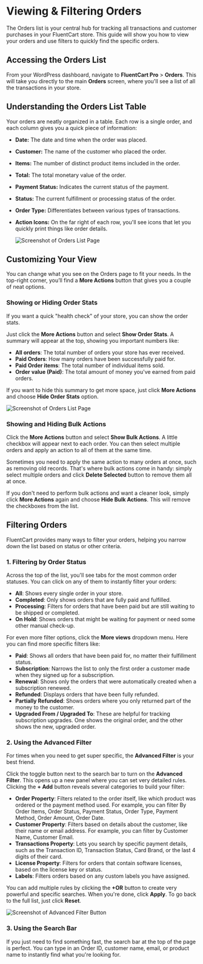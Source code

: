  # Viewing & Filtering Orders

The Orders list is your central hub for tracking all transactions and customer purchases in your FluentCart store. This guide will show you how to view your orders and use filters to quickly find the specific orders.

## Accessing the Orders List

From your WordPress dashboard, navigate to **FluentCart Pro** > **Orders**. This will take you directly to the main **Orders** screen, where you'll see a list of all the transactions in your store.

## Understanding the Orders List Table

Your orders are neatly organized in a table. Each row is a single order, and each column gives you a quick piece of information:

* **Date:** The date and time when the order was placed.
* **Customer:** The name of the customer who placed the order.
* **Items:** The number of distinct product items included in the order.
* **Total:** The total monetary value of the order.
* **Payment Status:** Indicates the current status of the payment.
* **Status:** The current fulfillment or processing status of the order.
* **Order Type:** Differentiates between various types of transactions.
* **Action Icons:** On the far right of each row, you'll see icons that let you quickly print things like order details.

    ![Screenshot of Orders List Page](/images/store-management/viewing-and-filtering-orders/orders-list.png)

## Customizing Your View

You can change what you see on the Orders page to fit your needs. In the top-right corner, you’ll find a **More Actions** button that gives you a couple of neat options.

### Showing or Hiding Order Stats

If you want a quick "health check" of your store, you can show the order stats.

Just click the **More Actions** button and select **Show Order Stats**. A summary will appear at the top, showing you important numbers like:

* **All orders**: The total number of orders your store has ever received.
* **Paid Orders**: How many orders have been successfully paid for.
* **Paid Order items**: The total number of individual items sold.
* **Order value (Paid)**: The total amount of money you've earned from paid orders.

If you want to hide this summary to get more space, just click **More Actions** and choose **Hide Order Stats** option.

   ![Screenshot of Orders List Page](/images/store-management/viewing-and-filtering-orders/order-stats-overview.png)

### Showing and Hiding Bulk Actions

Click the **More Actions** button and select **Show Bulk Actions**. A little checkbox will appear next to each order. You can then select multiple orders and apply an action to all of them at the same time.

Sometimes you need to apply the same action to many orders at once, such as removing old records. That's where bulk actions come in handy: simply select multiple orders and click **Delete Selected** button to remove them all at once.

If you don't need to perform bulk actions and want a cleaner look, simply click **More Actions** again and choose **Hide Bulk Actions**. This will remove the checkboxes from the list.

## Filtering Orders

FluentCart provides many ways to filter your orders, helping you narrow down the list based on status or other criteria.

### 1. Filtering by Order Status

Across the top of the list, you'll see tabs for the most common order statuses. You can click on any of them to instantly filter your orders:

* **All**: Shows every single order in your store.
* **Completed**: Only shows orders that are fully paid and fulfilled.
* **Processing**: Filters for orders that have been paid but are still waiting to be shipped or completed.
* **On Hold**: Shows orders that might be waiting for payment or need some other manual check-up.

For even more filter options, click the **More views** dropdown menu. Here you can find more specific filters like:

* **Paid**: Shows all orders that have been paid for, no matter their fulfillment status.
* **Subscription**: Narrows the list to only the first order a customer made when they signed up for a subscription.
* **Renewal**: Shows only the orders that were automatically created when a subscription renewed.
* **Refunded**: Displays orders that have been fully refunded.
* **Partially Refunded**: Shows orders where you only returned part of the money to the customer.
* **Upgraded From / Upgraded To**: These are helpful for tracking subscription upgrades. One shows the original order, and the other shows the new, upgraded order.

### 2. Using the Advanced Filter

For times when you need to get super specific, the **Advanced Filter** is your best friend.

Click the toggle button next to the search bar to turn on the **Advanced Filter**. This opens up a new panel where you can set very detailed rules. Clicking the **+ Add** button reveals several categories to build your filter:

* **Order Property**: Filters related to the order itself, like which product was ordered or the payment method used. For example, you can filter By Order Items, Order Status, Payment Status, Order Type, Payment Method, Order Amount, Order Date.
* **Customer Property**: Filters based on details about the customer, like their name or email address. For example, you can filter by Customer Name, Customer Email.
* **Transactions Property**: Lets you search by specific payment details, such as the Transaction ID, Transaction Status, Card Brand, or the last 4 digits of their card.
* **License Property**: Filters for orders that contain software licenses, based on the license key or status.
* **Labels**: Filters orders based on any custom labels you have assigned.

You can add multiple rules by clicking the **+OR** button to create very powerful and specific searches. When you're done, click **Apply**. To go back to the full list, just click **Reset**.

![Screenshot of Advanced Filter Button](/images/store-management/viewing-and-filtering-orders/advanced-filter-button.png) 

### 3. Using the Search Bar

If you just need to find something fast, the search bar at the top of the page is perfect. You can type in an Order ID, customer name, email, or product name to instantly find what you're looking for.




